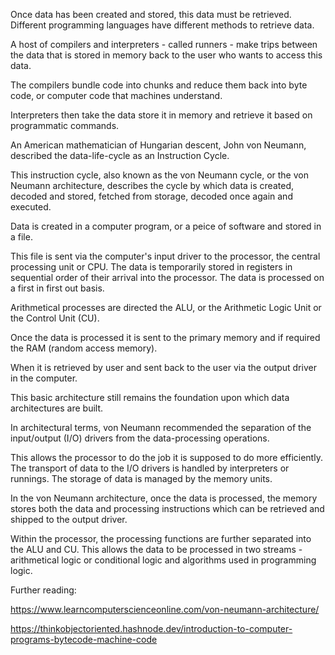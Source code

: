 Once data has been created and stored, this data must be retrieved. Different programming languages have different methods to retrieve data.

A host of compilers and interpreters - called runners - make trips between the data that is stored in memory back to the user who wants to access this data.

The compilers bundle code into chunks and reduce them back into byte code, or computer code that machines understand.

Interpreters then take the data store it in memory and retrieve it based on programmatic commands.

An American mathematician of Hungarian descent, John von Neumann, described the data-life-cycle as an Instruction Cycle. 

This instruction cycle, also known as the von Neumann cycle, or the von Neumann architecture, describes the cycle by which data is created, decoded and stored, fetched from storage, decoded once again and executed.

Data is created in a computer program, or a peice of software and stored in a file.

This file is sent via the computer's input driver to the processor, the central processing unit or CPU. The data is temporarily stored in registers in sequential order of their arrival into the processor. The data is processed on a first in first out basis. 

Arithmetical processes are directed the ALU, or the Arithmetic Logic Unit or the Control Unit (CU).

Once the data is processed it is sent to the primary memory and if required the RAM (random access memory).

When it is retrieved by user and sent back to the user via the output driver in the computer.

This basic architecture still remains the foundation upon which data architectures are built.

In architectural terms, von Neumann recommended the separation of the input/output (I/O) drivers from the data-processing operations.

This allows the processor to do the job it is supposed to do more efficiently. The transport of data to the I/O drivers is handled by interpreters or runnings. The storage of data is managed by the memory units.

In the von Neumann architecture, once the data is processed, the memory stores both the data and processing instructions which can be retrieved and shipped to the output driver.

Within the processor, the processing functions are further separated into the ALU and CU. This allows the data to be processed in two streams - arithmetical logic or conditional logic and algorithms used in programming logic.

Further reading:

https://www.learncomputerscienceonline.com/von-neumann-architecture/


https://thinkobjectoriented.hashnode.dev/introduction-to-computer-programs-bytecode-machine-code